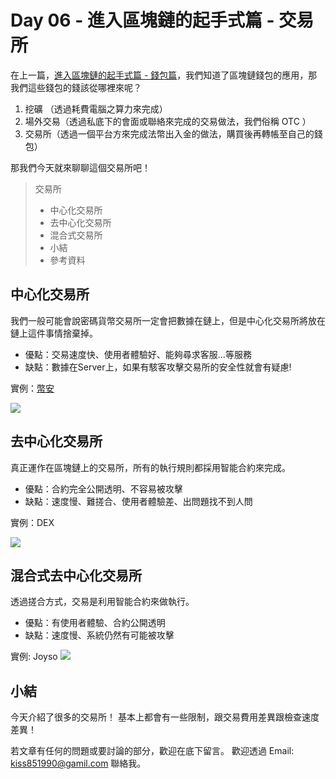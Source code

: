 # Day 06 - 進入區塊鏈的起手式篇 - 交易所
在上一篇，[進入區塊鏈的起手式篇 - 錢包篇](https://ithelp.ithome.com.tw/articles/10217831)，我們知道了區塊鏈錢包的應用，那我們這些錢包的錢該從哪裡來呢？

1. 挖礦 （透過耗費電腦之算力來完成）
2. 場外交易（透過私底下的會面或聯絡來完成的交易做法，我們俗稱 OTC ）
3. 交易所（透過一個平台方來完成法幣出入金的做法，購買後再轉帳至自己的錢包）

那我們今天就來聊聊這個交易所吧！

> 交易所
> - 中心化交易所
> - 去中心化交易所
> - 混合式交易所
> - 小結
> - 參考資料

## 中心化交易所

我們一般可能會說密碼貨幣交易所一定會把數據在鏈上，但是中心化交易所將放在鏈上這件事情捨棄掉。

- 優點：交易速度快、使用者體驗好、能夠尋求客服...等服務
- 缺點：數據在Server上，如果有駭客攻擊交易所的安全性就會有疑慮!

實例：[幣安](https://www.binance.com/tw)

![](https://miro.medium.com/max/3658/1*0HKKr5jHqjKvKAl0-pDT7Q.png)

## 去中心化交易所

真正運作在區塊鏈上的交易所，所有的執行規則都採用智能合約來完成。

- 優點：合約完全公開透明、不容易被攻擊
- 缺點：速度慢、難搓合、使用者體驗差、出問題找不到人問

實例：DEX

![](https://miro.medium.com/max/4115/1*6VAnO3q5R0ctXFnxg8-puw.png) 

## 混合式去中心化交易所

透過搓合方式，交易是利用智能合約來做執行。

- 優點：有使用者體驗、合約公開透明
- 缺點：速度慢、系統仍然有可能被攻擊

實例: Joyso
![](https://miro.medium.com/max/2603/1*VLbFJGsw9LcVR5-7kdZ4wQ.png)

## 小結

今天介紹了很多的交易所！
基本上都會有一些限制，跟交易費用差異跟檢查速度差異！

若文章有任何的問題或要討論的部分，歡迎在底下留言。
歡迎透過 Email: kiss851990@gamil.com 聯絡我。